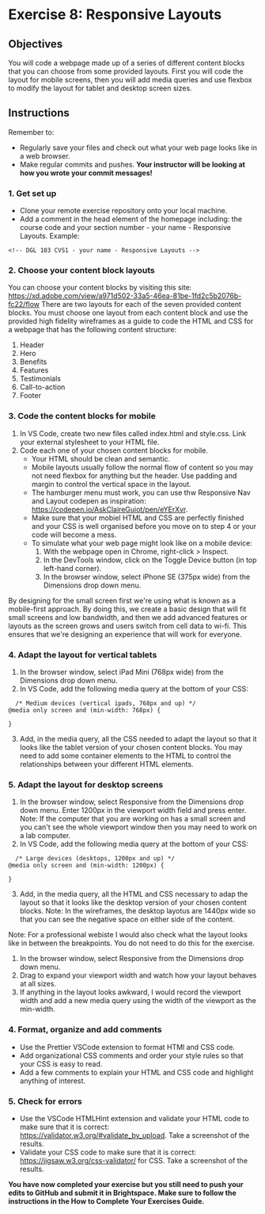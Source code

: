 # Exercise 8: Responsive Layouts

## Objectives
You will code a webpage made up of a series of different content blocks that you can choose from some provided layouts. First you will code the layout for mobile screens, then you will add media queries and use flexbox to modify the layout for tablet and desktop screen sizes.

## Instructions
Remember to:
* Regularly save your files and check out what your web page looks like in a web browser.
* Make regular commits and pushes. **Your instructor will be looking at how you wrote your commit messages!**
### 1. Get set up
* Clone your remote exercise repository onto your local machine.
* Add a comment in the head element of the homepage including: the course code and your section number - your name - Responsive Layouts. Example:
```
<!-- DGL 103 CVS1 - your name - Responsive Layouts -->
```
### 2. Choose your content block layouts
You can choose your content blocks by visiting this site: https://xd.adobe.com/view/a971d502-33a5-46ea-81be-1fd2c5b2076b-fc22/flow
There are two layouts for each of the seven provided content blocks. You must choose one layout from each content block and use the provided high fidelity wireframes as a guide to code the HTML and CSS for a webpage that has the following content structure:
1. Header
2. Hero
3. Benefits
4. Features
5. Testimonials
6. Call-to-action
7. Footer

### 3. Code the content blocks for mobile
1. In VS Code, create two new files called index.html and style.css. Link your external stylesheet to your HTML file. 
2. Code each one of your chosen content blocks for mobile. 
    * Your HTML should be clean and semantic. 
    * Mobile layouts usually follow the normal flow of content so you may not need flexbox for anything but the header. Use padding and margin to control the vertical space in the layout. 
    * The hamburger menu must work, you can use thw Responsive Nav and Layout codepen as inspiration: https://codepen.io/AskClaireGuiot/pen/eYErXvr. 
    * Make sure that your mobiel HTML and CSS are perfectly finished and your CSS is well organised before you move on to step 4 or your code will become a mess.
    * To simulate what your web page might look like on a mobile device: 
      1. With the webpage open in Chrome, right-click > Inspect. 
      2. In the DevTools window, click on the Toggle Device button (in top left-hand corner).
      3. In the browser window, select iPhone SE (375px wide) from the Dimensions drop down menu.

By designing for the small screen first we're using what is known as a mobile-first approach. By doing this, we create a basic design that will fit small screens and low bandwidth, and then we add advanced features or layouts as the screen grows and users switch from cell data to wi-fi. This ensures that we're designing an experience that will work for everyone. 

### 4. Adapt the layout for vertical tablets
1. In the browser window, select iPad Mini (768px wide) from the Dimensions drop down menu.
2. In VS Code, add the following media query at the bottom of your CSS:
```
  /* Medium devices (vertical ipads, 768px and up) */
@media only screen and (min-width: 768px) {

}
```
3. Add, in the media query, all the CSS needed to adapt the layout so that it looks like the tablet version of your chosen content blocks. You may need to add some container elements to the HTML to control the relationships between your different HTML elements.

### 5. Adapt the layout for desktop screens
1. In the browser window, select Responsive from the Dimensions drop down menu. Enter 1200px in the viewport width field and press enter. Note: If the computer that you are working on has a small screen and you can't see the whole viewport window then you may need to work on a lab computer.
2. In VS Code, add the following media query at the bottom of your CSS:
```
  /* Large devices (desktops, 1200px and up) */
@media only screen and (min-width: 1200px) {

}
```
3. Add, in the media query, all the HTML and CSS necessary to adap the layout so that it looks like the desktop version of your chosen content blocks. Note: In the wireframes, the desktop layotus are 1440px wide so that you can see the negative space on either side of the content.

Note: For a professional webiste I would also check what the layout looks like in between the breakpoints. You do not need to do this for the exercise.
  1. In the browser window, select Responsive from the Dimensions drop down menu.
  2. Drag to expand your viewport width and watch how your layout behaves at all sizes.
  3. If anything in the layout looks awkward, I would record the viewport width and add a new media query using the width of the viewport as the min-width.

### 4. Format, organize and add comments 
* Use the Prettier VSCode extension to format HTMl and CSS code.
* Add organizational CSS comments and order your style rules so that your CSS is easy to read.
* Add a few comments to explain your HTML and CSS code and highlight anything of interest.

### 5. Check for errors
* Use the VSCode HTMLHint extension and validate your HTML code to make sure that it is correct: https://validator.w3.org/#validate_by_upload. Take a screenshot of the results.
* Validate your CSS code to make sure that it is correct: https://jigsaw.w3.org/css-validator/ for CSS. Take a screenshot of the results.

**You have now completed your exercise but you still need to push your edits to GitHub and submit it in Brightspace. Make sure to follow the instructions in the How to Complete Your Exercises Guide.** 